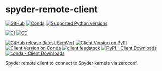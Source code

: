# spyder-remote-client

[![GitHub](https://img.shields.io/github/license/Semi-ATE/spyder-remote?color=black)](https://github.com/Semi-ATE/spyder-remote/blob/master/LICENSE.txt) 
[![Conda](https://img.shields.io/conda/pn/conda-forge/starz?color=black)](https://www.lifewire.com/what-is-noarch-package-2193808)
[![Supported Python versions](https://img.shields.io/badge/python-%3E%3D3.7-black)](https://www.python.org/downloads/)

[![CI](https://github.com/Semi-ATE/spyder-remote/workflows/CI/badge.svg)](https://github.com/Semi-ATE/spyder-remote/actions?query=workflow%3ACI)
[![CD](https://github.com/Semi-ATE/spyder-remote/workflows/CD/badge.svg)](https://github.com/Semi-ATE/spyder-remote/actions?query=workflow%3ACD)


[![GitHub release (latest SemVer)](https://img.shields.io/github/v/release/Semi-ATE/spyder-remote?color=blue&label=GitHub&sort=semver)](https://github.com/Semi-ATE/spyder-remote/releases)
[![Client Version on PyPI](https://img.shields.io/pypi/v/spyder-remote-client?color=blue&label=PyPI)](https://pypi.org/project/spyder-remote-client/)
[![Client Version on Conda](https://img.shields.io/conda/vn/conda-forge/spyder-remote-client?color=blue&label=conda-forge)](https://anaconda.org/conda-forge/spyder-remote-client)
[![client feedstock](https://img.shields.io/github/issues-pr/conda-forge/spyder-remote-client-feedstock?label=feedstock)](https://github.com/conda-forge/spyder-remote-client-feedstock)
[![PyPI - Client Downloads](https://img.shields.io/pypi/dm/spyder-remote-client?color=g&label=PyPI)](https://pypi.org/project/spyder-remote-client/)
[![conda - Client Downloads](https://img.shields.io/conda/dn/conda-forge/spyder-remote-client?color=g&label=conda-forge)](https://anaconda.org/conda-forge/spyder-remote-client)

Spyder remote client to connect to Spyder kernels via zeroconf.
 
